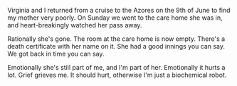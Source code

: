 Virginia and I returned from a cruise to the Azores on the 9th of June to find my mother very poorly.  On Sunday we went to the care home she was in, and heart-breakingly watched her pass away.

Rationally she's gone.  The room at the care home is now empty.  There's a death certificate with her name on it.  She had a good innings you can say.  We got back in time you can say.

Emotionally she's still part of me, and I'm part of her.  Emotionally it hurts a lot.  Grief grieves me.  It should hurt, otherwise I'm just a biochemical robot.
